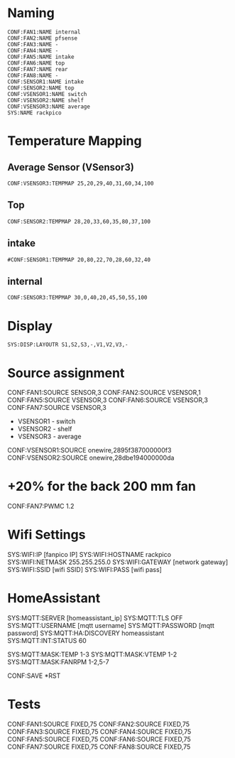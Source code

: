 # Naming

```
CONF:FAN1:NAME internal
CONF:FAN2:NAME pfsense
CONF:FAN3:NAME -
CONF:FAN4:NAME -
CONF:FAN5:NAME intake
CONF:FAN6:NAME top
CONF:FAN7:NAME rear
CONF:FAN8:NAME -
CONF:SENSOR1:NAME intake
CONF:SENSOR2:NAME top
CONF:VSENSOR1:NAME switch
CONF:VSENSOR2:NAME shelf
CONF:VSENSOR3:NAME average
SYS:NAME rackpico
```

# Temperature Mapping

## Average Sensor (VSensor3)
```
CONF:VSENSOR3:TEMPMAP 25,20,29,40,31,60,34,100
```

## Top
```
CONF:SENSOR2:TEMPMAP 28,20,33,60,35,80,37,100
```
## intake
```
#CONF:SENSOR1:TEMPMAP 20,80,22,70,28,60,32,40
```
## internal
```
CONF:SENSOR3:TEMPMAP 30,0,40,20,45,50,55,100
```

# Display
```
SYS:DISP:LAYOUTR S1,S2,S3,-,V1,V2,V3,-
```
# Source assignment

CONF:FAN1:SOURCE SENSOR,3
CONF:FAN2:SOURCE VSENSOR,1
CONF:FAN5:SOURCE VSENSOR,3
CONF:FAN6:SOURCE VSENSOR,3
CONF:FAN7:SOURCE VSENSOR,3

- VSENSOR1 - switch
- VSENSOR2 - shelf
- VSENSOR3 - average

CONF:VSENSOR1:SOURCE onewire,2895f387000000f3
CONF:VSENSOR2:SOURCE onewire,28dbe194000000da
# +20% for the back 200 mm fan
CONF:FAN7:PWMC 1.2

# Wifi Settings

SYS:WIFI:IP [fanpico IP]
SYS:WIFI:HOSTNAME rackpico
SYS:WIFI:NETMASK 255.255.255.0
SYS:WIFI:GATEWAY [network gateway]
SYS:WIFI:SSID [wifi SSID]
SYS:WIFI:PASS [wifi pass]

# HomeAssistant

SYS:MQTT:SERVER [homeassistant_ip]
SYS:MQTT:TLS OFF
SYS:MQTT:USERNAME [mqtt username]
SYS:MQTT:PASSWORD [mqtt password]
SYS:MQTT:HA:DISCOVERY homeassistant
SYS:MQTT:INT:STATUS 60

SYS:MQTT:MASK:TEMP 1-3
SYS:MQTT:MASK:VTEMP 1-2
SYS:MQTT:MASK:FANRPM 1-2,5-7

CONF:SAVE
\*RST

# Tests

CONF:FAN1:SOURCE FIXED,75
CONF:FAN2:SOURCE FIXED,75
CONF:FAN3:SOURCE FIXED,75
CONF:FAN4:SOURCE FIXED,75
CONF:FAN5:SOURCE FIXED,75
CONF:FAN6:SOURCE FIXED,75
CONF:FAN7:SOURCE FIXED,75
CONF:FAN8:SOURCE FIXED,75
